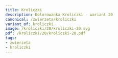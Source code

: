 ```yaml
---
title: Kroliczki
description: Kolorowanka Kroliczki - wariant 20
canonical: /zwierzeta/kroliczki
variant_of: kroliczki
image: /kroliczki/20/kroliczki-20.svg
pdf: /kroliczki/20/kroliczki-20.pdf
tags:
- zwierzeta
- kroliczki
---
```

